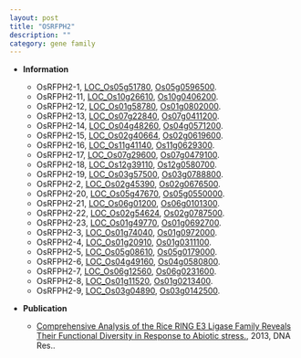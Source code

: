 ```yaml
---
layout: post
title: "OSRFPH2"
description: ""
category: gene family
---
```


* **Information**  
    + OsRFPH2-1, [LOC_Os05g51780](http://rice.plantbiology.msu.edu/cgi-bin/ORF_infopage.cgi?orf=LOC_Os05g51780), [Os05g0596500](http://rapdb.dna.affrc.go.jp/viewer/gbrowse_details/irgsp1?name=Os05g0596500).
    + OsRFPH2-11, [LOC_Os10g26610](http://rice.plantbiology.msu.edu/cgi-bin/ORF_infopage.cgi?orf=LOC_Os10g26610), [Os10g0406200](http://rapdb.dna.affrc.go.jp/viewer/gbrowse_details/irgsp1?name=Os10g0406200).
    + OsRFPH2-12, [LOC_Os01g58780](http://rice.plantbiology.msu.edu/cgi-bin/ORF_infopage.cgi?orf=LOC_Os01g58780), [Os01g0802000](http://rapdb.dna.affrc.go.jp/viewer/gbrowse_details/irgsp1?name=Os01g0802000).
    + OsRFPH2-13, [LOC_Os07g22840](http://rice.plantbiology.msu.edu/cgi-bin/ORF_infopage.cgi?orf=LOC_Os07g22840), [Os07g0411200](http://rapdb.dna.affrc.go.jp/viewer/gbrowse_details/irgsp1?name=Os07g0411200).
    + OsRFPH2-14, [LOC_Os04g48260](http://rice.plantbiology.msu.edu/cgi-bin/ORF_infopage.cgi?orf=LOC_Os04g48260), [Os04g0571200](http://rapdb.dna.affrc.go.jp/viewer/gbrowse_details/irgsp1?name=Os04g0571200).
    + OsRFPH2-15, [LOC_Os02g40664](http://rice.plantbiology.msu.edu/cgi-bin/ORF_infopage.cgi?orf=LOC_Os02g40664), [Os02g0619600](http://rapdb.dna.affrc.go.jp/viewer/gbrowse_details/irgsp1?name=Os02g0619600).
    + OsRFPH2-16, [LOC_Os11g41140](http://rice.plantbiology.msu.edu/cgi-bin/ORF_infopage.cgi?orf=LOC_Os11g41140), [Os11g0629300](http://rapdb.dna.affrc.go.jp/viewer/gbrowse_details/irgsp1?name=Os11g0629300).
    + OsRFPH2-17, [LOC_Os07g29600](http://rice.plantbiology.msu.edu/cgi-bin/ORF_infopage.cgi?orf=LOC_Os07g29600), [Os07g0479100](http://rapdb.dna.affrc.go.jp/viewer/gbrowse_details/irgsp1?name=Os07g0479100).
    + OsRFPH2-18, [LOC_Os12g39110](http://rice.plantbiology.msu.edu/cgi-bin/ORF_infopage.cgi?orf=LOC_Os12g39110), [Os12g0580700](http://rapdb.dna.affrc.go.jp/viewer/gbrowse_details/irgsp1?name=Os12g0580700).
    + OsRFPH2-19, [LOC_Os03g57500](http://rice.plantbiology.msu.edu/cgi-bin/ORF_infopage.cgi?orf=LOC_Os03g57500), [Os03g0788800](http://rapdb.dna.affrc.go.jp/viewer/gbrowse_details/irgsp1?name=Os03g0788800).
    + OsRFPH2-2, [LOC_Os02g45390](http://rice.plantbiology.msu.edu/cgi-bin/ORF_infopage.cgi?orf=LOC_Os02g45390), [Os02g0676500](http://rapdb.dna.affrc.go.jp/viewer/gbrowse_details/irgsp1?name=Os02g0676500).
    + OsRFPH2-20, [LOC_Os05g47670](http://rice.plantbiology.msu.edu/cgi-bin/ORF_infopage.cgi?orf=LOC_Os05g47670), [Os05g0550000](http://rapdb.dna.affrc.go.jp/viewer/gbrowse_details/irgsp1?name=Os05g0550000).
    + OsRFPH2-21, [LOC_Os06g01200](http://rice.plantbiology.msu.edu/cgi-bin/ORF_infopage.cgi?orf=LOC_Os06g01200), [Os06g0101300](http://rapdb.dna.affrc.go.jp/viewer/gbrowse_details/irgsp1?name=Os06g0101300).
    + OsRFPH2-22, [LOC_Os02g54624](http://rice.plantbiology.msu.edu/cgi-bin/ORF_infopage.cgi?orf=LOC_Os02g54624), [Os02g0787500](http://rapdb.dna.affrc.go.jp/viewer/gbrowse_details/irgsp1?name=Os02g0787500).
    + OsRFPH2-23, [LOC_Os01g49770](http://rice.plantbiology.msu.edu/cgi-bin/ORF_infopage.cgi?orf=LOC_Os01g49770), [Os01g0692700](http://rapdb.dna.affrc.go.jp/viewer/gbrowse_details/irgsp1?name=Os01g0692700).
    + OsRFPH2-3, [LOC_Os01g74040](http://rice.plantbiology.msu.edu/cgi-bin/ORF_infopage.cgi?orf=LOC_Os01g74040), [Os01g0972000](http://rapdb.dna.affrc.go.jp/viewer/gbrowse_details/irgsp1?name=Os01g0972000).
    + OsRFPH2-4, [LOC_Os01g20910](http://rice.plantbiology.msu.edu/cgi-bin/ORF_infopage.cgi?orf=LOC_Os01g20910), [Os01g0311100](http://rapdb.dna.affrc.go.jp/viewer/gbrowse_details/irgsp1?name=Os01g0311100).
    + OsRFPH2-5, [LOC_Os05g08610](http://rice.plantbiology.msu.edu/cgi-bin/ORF_infopage.cgi?orf=LOC_Os05g08610), [Os05g0179000](http://rapdb.dna.affrc.go.jp/viewer/gbrowse_details/irgsp1?name=Os05g0179000).
    + OsRFPH2-6, [LOC_Os04g49160](http://rice.plantbiology.msu.edu/cgi-bin/ORF_infopage.cgi?orf=LOC_Os04g49160), [Os04g0580800](http://rapdb.dna.affrc.go.jp/viewer/gbrowse_details/irgsp1?name=Os04g0580800).
    + OsRFPH2-7, [LOC_Os06g12560](http://rice.plantbiology.msu.edu/cgi-bin/ORF_infopage.cgi?orf=LOC_Os06g12560), [Os06g0231600](http://rapdb.dna.affrc.go.jp/viewer/gbrowse_details/irgsp1?name=Os06g0231600).
    + OsRFPH2-8, [LOC_Os01g11520](http://rice.plantbiology.msu.edu/cgi-bin/ORF_infopage.cgi?orf=LOC_Os01g11520), [Os01g0213400](http://rapdb.dna.affrc.go.jp/viewer/gbrowse_details/irgsp1?name=Os01g0213400).
    + OsRFPH2-9, [LOC_Os03g04890](http://rice.plantbiology.msu.edu/cgi-bin/ORF_infopage.cgi?orf=LOC_Os03g04890), [Os03g0142500](http://rapdb.dna.affrc.go.jp/viewer/gbrowse_details/irgsp1?name=Os03g0142500).

* **Publication**  
    + [Comprehensive Analysis of the Rice RING E3 Ligase Family Reveals Their Functional Diversity in Response to Abiotic stress.](http://www.ncbi.nlm.nih.gov/pubmed?term=Comprehensive+Analysis+of+the+Rice+RING+E3+Ligase+Family+Reveals+Their+Functional+Diversity+in+Response+to+Abiotic+stress.%5BTitle%5D), 2013, DNA Res..



